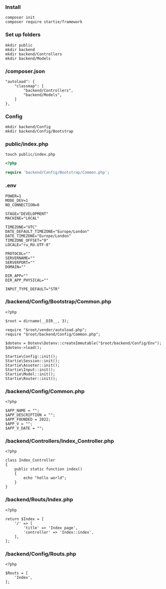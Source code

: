 ### Install

```
composer init
composer require startie/framework
```

### Set up folders

```
mkdir public
mkdir backend
mkdir backend/Controllers
mkdir backend/Models
```

### /composer.json

```
"autoload": {
    "classmap": [
        "backend/Controllers",
        "backend/Models",
    ]
},
```

### Config

```
mkdir backend/Config
mkdir backend/Config/Bootstrap
```

### public/index.php

```
touch public/index.php
```

```php
<?php

require 'backend/Config/Bootstrap/Common.php';
```

### .env

```
POWER=1
MODE_DEV=1
NO_CONNECTION=0

STAGE="DEVELOPMENT"
MACHINE="LOCAL"

TIMEZONE="UTC"
DATE_DEFAULT_TIMEZONE="Europe/London"
DATE_TIMEZONE="Europe/London"
TIMEZONE_OFFSET="0"
LOCALE="ru_RU.UTF-8"

PROTOCOL=""
SERVERNAME=""
SERVERPORT=""
DOMAIN=""

DIR_APP=""
DIR_APP_PHYSICAL=""

INPUT_TYPE_DEFAULT="STR"
```

### /backend/Config/Bootstrap/Common.php

```
<?php

$root = dirname(__DIR__, 3);

require "$root/vendor/autoload.php";
require "$root/backend/Config/Common.php";

$dotenv = Dotenv\Dotenv::createImmutable("$root/backend/Config/Env");
$dotenv->load();

Startie\Config::init();
Startie\Session::init();
Startie\Asseter::init();
Startie\Input::init();
Startie\Model::init();
Startie\Router::init();
```

### /backend/Config/Common.php

```
<?php

$APP_NAME = "";
$APP_DESCRIPTION = "";
$APP_FOUNDED = 2022;
$APP_V = "";
$APP_V_DATE = "";
```

### /backend/Controllers/Index_Controller.php

```
<?php

class Index_Controller
{
    public static function index()
    {
        echo "hello world";
    }
}
```

### /backend/Routs/Index.php

```
<?php

return $Index = [
    '/' => [
        'title' => 'Index page',
        'controller' => 'Index::index',
    ],
];
```

### /backend/Config/Routs.php

```
<?php

$Routs = [
    'Index',
];
```
